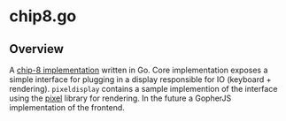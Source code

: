 # chip8.go

## Overview

A [chip-8 implementation]((http://devernay.free.fr/hacks/chip8/C8TECH10.HTM#Fx0A)) written in Go. Core implementation exposes a simple interface for plugging in a display responsible for IO (keyboard + rendering). `pixeldisplay` contains a sample implemention of the interface using the [pixel](https://github.com/faiface/pixel) library for rendering. In the future a GopherJS implementation of the frontend.